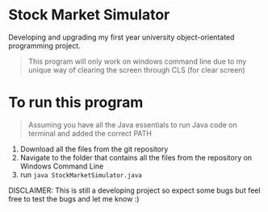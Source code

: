 # Stock Market Simulator
Developing and upgrading my first year university object-orientated programming project.
>This program will only work on windows command line due to my unique way of clearing the screen through CLS (for clear screen)
# To run this program
>Assuming you have all the Java essentials to run Java code on terminal and added the correct PATH
1. Download all the files from the git repository
2. Navigate to the folder that contains all the files from the repository on Windows Command Line
3. run `java StockMarketSimulator.java`

DISCLAIMER: This is still a developing project so expect some bugs but feel free to test the bugs and let me know :)
